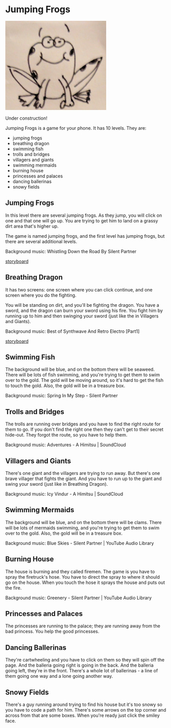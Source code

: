 # Jumping Frogs

![jumping frogs](https://github.com/devoncarew/jumping-frogs/blob/master/storyboards/frogs.png)

Under construction!

Jumping Frogs is a game for your phone. It has 10 levels. They are:

- jumping frogs
- breathing dragon
- swimming fish
- trolls and bridges
- villagers and giants
- swimming mermaids
- burning house
- princesses and palaces
- dancing ballerinas
- snowy fields

## Jumping Frogs

In this level there are several jumping frogs. As they jump, you will click on one and that one will
go up. You are trying to get him to land on a grassy dirt area that's higher up.

The game is named jumping frogs, and the first level has jumping frogs, but there are several additional
levels.

Background music: Whistling Down the Road By Silent Partner

[storyboard](https://github.com/devoncarew/jumping-frogs/blob/master/storyboards/level1.md)

## Breathing Dragon

It has two screens: one screen where you can click continue, and one screen where you do the fighting.

You will be standing on dirt, and you'll be fighting the dragon. You have a sword, and the dragon can
burn your sword using his fire. You fight him by running up to him and then swinging your sword (just
like the in Villagers and Giants).

Background music: Best of Synthwave And Retro Electro [Part1]

[storyboard](https://github.com/devoncarew/jumping-frogs/blob/master/storyboards/level2.md)

## Swimming Fish

The background will be blue, and on the bottom there will be seaweed. There will be lots of fish swimming,
and you're trying to get them to swim over to the gold. The gold will be moving around, so it's hard to
get the fish to touch the gold. Also, the gold will be in a treasure box.

Background music: Spring In My Step - Silent Partner

## Trolls and Bridges

The trolls are running over bridges and you have to find the right route for them to go. If you don't
find the right one then they can't get to their secret hide-out. They forgot the route, so you have to
help them.

Background music: Adventures - A Himitsu | SoundCloud

## Villagers and Giants

There's one giant and the villagers are trying to run away. But there's one brave villager that fights
the giant. And you have to run up to the giant and swing your sword (just like in Breathing Dragon).

Background music: Icy Vindur - A Himitsu | SoundCloud

## Swimming Mermaids

The background will be blue, and on the bottom there will be clams. There will be lots of mermaids
swimming, and you're trying to get them to swim over to the gold. Also, the gold will be in a treasure
box.

Background music: Blue Skies - Silent Partner | YouTube Audio Library

## Burning House

The house is burning and they called firemen. The game is you have to spray the firetruck's hose.
You have to direct the spray to where it should go on the house. When you touch the hose it sprays the
house and puts out the fire.

Background music: Greenery - Silent Partner | YouTube Audio Library

## Princesses and Palaces

The princesses are running to the palace; they are running away from the bad princess. You help the good
princesses.

## Dancing Ballerinas

They're cartwheeling and you have to click on them so they will spin off the page. And the balleria going
right is going in the back. And the balleria going left, they're in the front. There's a whole lot of
ballerinas - a line of them going one way and a lone going another way.

## Snowy Fields

There's a guy running around trying to find his house but it's too snowy so you have to code a path for
him. There's some arrows on the top corner and across from that are some boxes. When you're ready just click
the smiley face.
